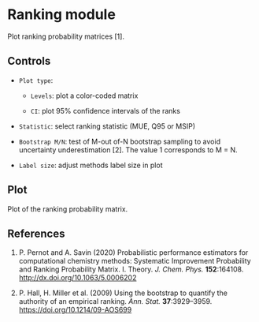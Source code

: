 # __Ranking__ module

Plot ranking probability matrices [1].

## Controls
 
* `Plot type`: 

    + `Levels`: plot a color-coded matrix
    
    + `CI`: plot 95% confidence intervals of the ranks

* `Statistic`: select ranking statistic (MUE, Q95 or MSIP)

* `Bootstrap M/N`: test of M-out of-N bootstrap sampling
  to avoid uncertainty underestimation [2].
  The value 1 corresponds to M = N.

* `Label size`: adjust methods label size in plot


## Plot

Plot of the ranking probability matrix.

## References

1. P. Pernot and A. Savin (2020) Probabilistic performance estimators for
computational chemistry methods: Systematic Improvement Probability and 
Ranking Probability Matrix. I. Theory. _J. Chem. Phys._ __152__:164108. 
http://dx.doi.org/10.1063/5.0006202

2. P. Hall, H. Miller et al. (2009) Using the bootstrap to quantify 
the authority of an empirical ranking. _Ann. Stat._ __37__:3929–3959. 
https://doi.org/10.1214/09-AOS699
